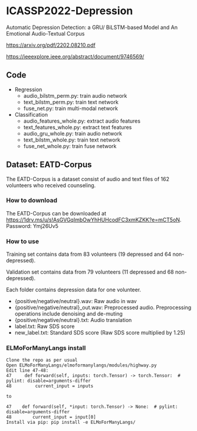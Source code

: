 # ICASSP2022-Depression
Automatic Depression Detection: a GRU/ BiLSTM-based Model and An Emotional Audio-Textual Corpus

https://arxiv.org/pdf/2202.08210.pdf

https://ieeexplore.ieee.org/abstract/document/9746569/

## Code

- Regression
  - audio_bilstm_perm.py: train audio network 
  - text_bilstm_perm.py: train text network 
  - fuse_net.py: train multi-modal network
- Classification
  - audio_features_whole.py: extract audio features
  - text_features_whole.py: extract text features
  - audio_gru_whole.py: train audio network 
  - text_bilstm_whole.py: train text network
  - fuse_net_whole.py: train fuse network


## Dataset: EATD-Corpus

The EATD-Corpus is a dataset consist of audio and text files of 162 volunteers who received counseling.

### How to download
The EATD-Corpus can be downloaded at https://1drv.ms/u/s!AsGVGqImbOwYhHUHcodFC3xmKZKK?e=mCT5oN. Password: Ymj26Uv5

### How to use

Training set contains data from 83 volunteers (19 depressed and 64 non-depressed).

Validation set contains data from 79 volunteers (11 depressed and 68 non-depressed).

Each folder contains depression data for one volunteer.

- {positive/negative/neutral}.wav: Raw audio in wav
- {positive/negative/neutral}_out.wav: Preprocessed audio. Preprocessing operations include denoising and de-muting
- {positive/negative/neutral}.txt: Audio translation
- label.txt: Raw SDS score
- new_label.txt: Standard SDS score (Raw SDS score multiplied by 1.25)


### ELMoForManyLangs install

```
Clone the repo as per usual
Open ELMoForManyLangs/elmoformanylangs/modules/highway.py
Edit line 47-48:
47     def forward(self, inputs: torch.Tensor) -> torch.Tensor:  # pylint: disable=arguments-differ
48         current_input = inputs

to

47    def forward(self, *input: torch.Tensor) -> None:  # pylint: disable=arguments-differ
48        current_input = input[0]
Install via pip: pip install -e ELMoForManyLangs/

```
